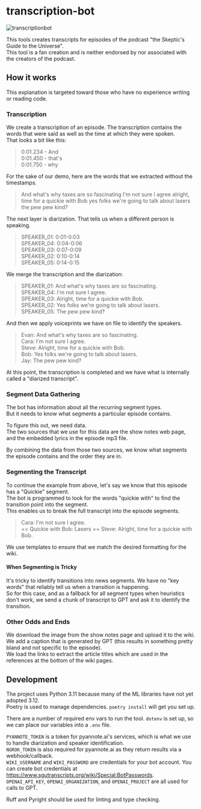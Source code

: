 # transcription-bot

![transcriptionbot](https://cronitor.io/badges/ptDp2a/production/g39Jba1nK2_Hh3UVLqswolPPAPI.svg)

This tools creates transcripts for episodes of the podcast "the Skeptic's Guide to the Universe".<br>
This tool is a fan creation and is neither endorsed by nor associated with the creators of the podcast.<br>

## How it works

This explanation is targeted toward those who have no experience writing or reading code.<br>

### Transcription

We create a transcription of an episode. The transcription contains the words that were said as well as the time at which they were spoken.<br>
That looks a bit like this:

> 0:01.234 - And<br>
> 0:01.450 - that's<br>
> 0:01.750 - why<br>

For the sake of our demo, here are the words that we extracted without the timestamps.<br>

> And what's why taxes are so fascinating I'm not sure I agree alright, time for a quickie with Bob yes folks we're going to talk about lasers the pew pew kind?

The next layer is diarization. That tells us when a different person is speaking.<br>

> SPEAKER_01: 0:01-0:03<br>
> SPEAKER_04: 0:04-0:06<br>
> SPEAKER_03: 0:07-0:09<br>
> SPEAKER_02: 0:10-0:14<br>
> SPEAKER_05: 0:14-0:15<br>

We merge the transcription and the diarization:

> SPEAKER_01: And what's why taxes are so fascinating.<br>
> SPEAKER_04: I'm not sure I agree.<br>
> SPEAKER_03: Alright, time for a quickie with Bob.<br>
> SPEAKER_02: Yes folks we're going to talk about lasers.<br>
> SPEAKER_05: The pew pew kind?<br>

And then we apply voiceprints we have on file to identify the speakers.

> Evan: And what's why taxes are so fascinating.<br>
> Cara: I'm not sure I agree.<br>
> Steve: Alright, time for a quickie with Bob.<br>
> Bob: Yes folks we're going to talk about lasers.<br>
> Jay: The pew pew kind?<br>

At this point, the transcription is completed and we have what is internally called a "diarized transcript".<br>

### Segment Data Gathering

The bot has information about all the recurring segment types.<br>
But it needs to know what segments a particular episode contains.<br>

To figure this out, we need data.<br>
The two sources that we use for this data are the show notes web page, and the embedded lyrics in the episode mp3 file.<br>

By combining the data from those two sources, we know what segments the episode contains and the order they are in.<br>

### Segmenting the Transcript

To continue the example from above, let's say we know that this episode has a "Quickie" segment.<br>
The bot is programmed to look for the words "quickie with" to find the transition point into the segment.<br>
This enables us to break the full transcript into the episode segments.<br>

> Cara: I'm not sure I agree.<br>
> == Quickie with Bob: Lasers ==
> Steve: Alright, time for a quickie with Bob.<br>

We use templates to ensure that we match the desired formatting for the wiki.

#### When Segmenting is Tricky

It's tricky to identify transitions into news segments. We have no "key words" that reliably tell us when a transition is happening.<br>
So for this case, and as a fallback for all segment types when heuristics don't work, we send a chunk of transcript to GPT and ask it to identify the transition.<br>

### Other Odds and Ends

We download the image from the show notes page and upload it to the wiki. We add a caption that is generated by GPT
(this results in something pretty bland and not specific to the episode).<br>
We load the links to extract the article titles which are used in the references at the bottom of the wiki pages.<br>

## Development

The project uses Python 3.11 because many of the ML libraries have not yet adopted 3.12.<br>
Poetry is used to manage dependencies. `poetry install` will get you set up.<br>

There are a number of required env vars to run the tool. `dotenv` is set up, so we can place our variables into a `.env` file.

`PYANNOTE_TOKEN` is a token for pyannote.ai's services, which is what we use to handle diarization and speaker identification.<br>
`NGROK_TOKEN` is also required for pyannote.ai as they return results via a webhook/callback.<br>
`WIKI_USERNAME` and `WIKI_PASSWORD` are credentials for your bot account. You can create bot credentials at <https://www.sgutranscripts.org/wiki/Special:BotPasswords>.<br>
`OPENAI_API_KEY`, `OPENAI_ORGANIZATION`, and `OPENAI_PROJECT` are all used for calls to GPT.

Ruff and Pyright should be used for linting and type checking.
